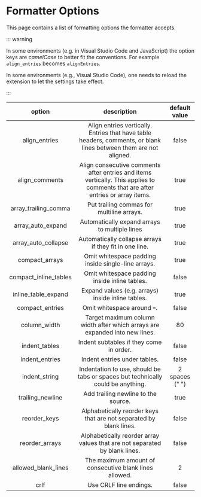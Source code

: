 # Formatter Options

This page contains a list of formatting options the formatter accepts.

::: warning

In some environments (e.g. in Visual Studio Code and JavaScript) the option keys are _camelCase_ to better fit the conventions. For example `align_entries` becomes `alignEntries`.

In some environments (e.g., Visual Studio Code), one needs to reload the extension to let the settings take effect.

:::

|        option         |                                                          description                                                           | default value  |
| :-------------------: | :----------------------------------------------------------------------------------------------------------------------------: | :------------: |
|     align_entries     |       Align entries vertically. Entries that have table headers, comments, or blank lines between them are not aligned.        |     false      |
|    align_comments     | Align consecutive comments after entries and items vertically. This applies to comments that are after entries or array items. |      true      |
| array_trailing_comma  |                                           Put trailing commas for multiline arrays.                                            |      true      |
|   array_auto_expand   |                                         Automatically expand arrays to multiple lines                                          |      true      |
|  array_auto_collapse  |                                     Automatically collapse arrays if they fit in one line.                                     |      true      |
|    compact_arrays     |                                       Omit whitespace padding inside single-line arrays.                                       |      true      |
| compact_inline_tables |                                         Omit whitespace padding inside inline tables.                                          |     false      |
|  inline_table_expand  |                                       Expand values (e.g. arrays) inside inline tables.                                        |      true      |
|    compact_entries    |                                                  Omit whitespace around `=`.                                                   |     false      |
|     column_width      |                          Target maximum column width after which arrays are expanded into new lines.                           |       80       |
|     indent_tables     |                                            Indent subtables if they come in order.                                             |     false      |
|    indent_entries     |                                                  Indent entries under tables.                                                  |     false      |
|     indent_string     |                        Indentation to use, should be tabs or spaces but technically could be anything.                         | 2 spaces (" ") |
|   trailing_newline    |                                              Add trailing newline to the source.                                               |      true      |
|     reorder_keys      |                               Alphabetically reorder keys that are not separated by blank lines.                               |     false      |
|    reorder_arrays     |                           Alphabetically reorder array values that are not separated by blank lines.                           |     false      |
|  allowed_blank_lines  |                                     The maximum amount of consecutive blank lines allowed.                                     |       2        |
|         crlf          |                                                     Use CRLF line endings.                                                     |     false      |
